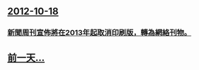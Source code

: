 ## [2012-10-18](/zh/news/2012/10/18/index.md)

### [ 新聞周刊宣佈將在2013年起取消印刷版，轉為網絡刊物。](/zh/news/2012/10/18/新聞周刊宣佈將在2013年起取消印刷版-轉為網絡刊物.md)
## [前一天...](/zh/news/2012/10/16/index.md)

